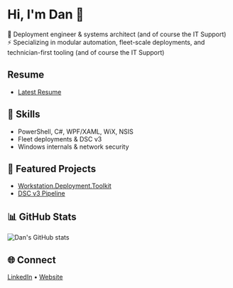 # Hi, I'm Dan 👋

🚀 Deployment engineer & systems architect (and of course the IT Support) 
⚡ Specializing in modular automation, fleet-scale deployments, and technician-first tooling (and of course the IT Support)

## Resume
- [Latest Resume](https://thedamits.com/dan/Resume.html)

## 🔧 Skills
- PowerShell, C#, WPF/XAML, WiX, NSIS
- Fleet deployments & DSC v3
- Windows internals & network security

## 📂 Featured Projects
- [Workstation.Deployment.Toolkit](https://github.com/yourhandle/Workstation.Deployment.Toolkit)
- [DSC v3 Pipeline](https://github.com/yourhandle/dsc-pipeline)

## 📊 GitHub Stats
![Dan's GitHub stats](https://github-readme-stats.vercel.app/api?username=yourhandle&show_icons=true&theme=radical)

## 🌐 Connect
[LinkedIn](https://linkedin.com/in/yourhandle) • [Website](https://yourdomain.com)
